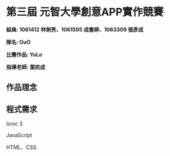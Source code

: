 # 第三屆 元智大學創意APP實作競賽

**組員: 1061412 林俐秀、1061505 成書婷、1063309 張彥成**

**隊名: OuO**   

**比賽作品: YoLo**

**指導老師: 葉奕成**

## 作品理念

## 程式需求

Ionic 3

JavaScript

HTML、CSS

